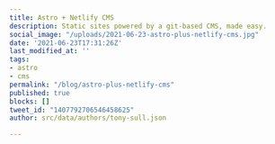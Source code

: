 ```yaml
---
title: Astro + Netlify CMS
description: Static sites powered by a git-based CMS, made easy.
social_image: "/uploads/2021-06-23-astro-plus-netlify-cms.jpg"
date: '2021-06-23T17:31:26Z'
last_modified_at: ''
tags:
- astro
- cms
permalink: "/blog/astro-plus-netlify-cms"
published: true
blocks: []
tweet_id: "1407792706546458625"
author: src/data/authors/tony-sull.json

---
```

